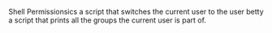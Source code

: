 Shell Permissionsics
a script that switches the current user to the user betty
a script that prints all the groups the current user is part of.
